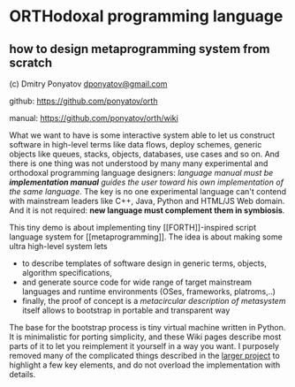 # **ORTH**odoxal programming language
## how to design metaprogramming system from scratch

(c) Dmitry Ponyatov <dponyatov@gmail.com>

github: https://github.com/ponyatov/orth

manual: https://github.com/ponyatov/orth/wiki

What we want to have is some interactive system able to let us
construct software in high-level terms like data flows, deploy schemes, 
generic objects like queues, stacks, objects, databases, use cases and so on.
And there is one thing was not understood by many many experimental and 
orthodoxal programming language designers: _language manual must be 
**implementation manual** guides the user toward his own implementation of 
the same language_. The key is no one experimental language can't contend 
with mainstream leaders like C++, Java, Python and HTML/JS Web domain. 
And it is not required: **new language must complement them in symbiosis**.

This tiny demo is about implementing tiny [[FORTH]]-inspired script language 
system for [[metaprogramming]]. The idea is about making some ultra high-level 
system lets 
* to describe templates of software design in generic terms, objects, 
algorithm specifications, 
* and generate source code for wide range of target mainstream languages 
and runtime environments (OSes, frameworks, platroms,..)
* finally, the proof of concept is a _metacircular description of metasystem_ 
itself allows to bootstrap in portable and transparent way

The base for the bootstrap process is tiny virtual machine written in Python. 
It is minimalistic for porting simplicity, and these Wiki pages describe 
most parts of it to let you reimplement it yourself in a way you want.
I purposely removed many of the complicated things described in the 
[larger project](http://ponyatov.github.io/o/) to highlight a few key elements, 
and do not overload the implementation with details.

